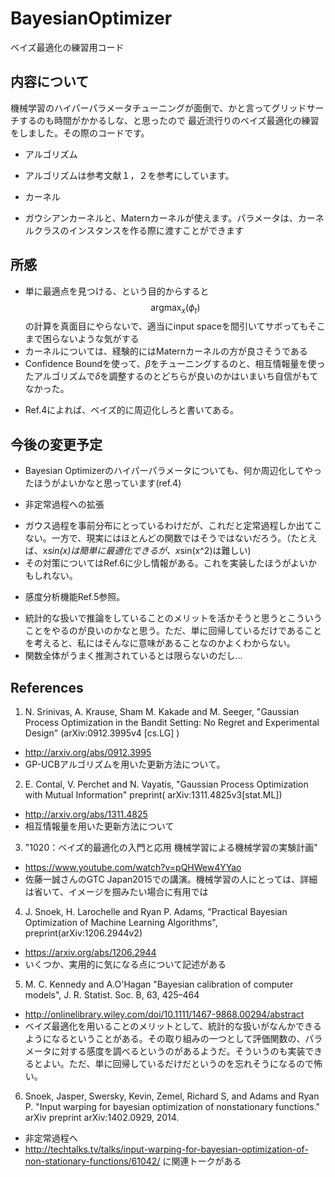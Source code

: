# BayesianOptimizer
ベイズ最適化の練習用コード

## 内容について
機械学習のハイパーパラメータチューニングが面倒で、かと言ってグリッドサーチするのも時間がかかるしな、と思ったので
最近流行りのベイズ最適化の練習をしました。その際のコードです。

* アルゴリズム
 - アルゴリズムは参考文献１，２を参考にしています。

* カーネル
 - ガウシアンカーネルと、Maternカーネルが使えます。パラメータは、カーネルクラスのインスタンスを作る際に渡すことができます

## 所感
* 単に最適点を見つける、という目的からすると$$ \mathrm{arg}\max_{x}\left(\phi_t \right) $$の計算を真面目にやらないで、適当にinput spaceを間引いてサボってもそこまで困らないような気がする
* カーネルについては、経験的にはMaternカーネルの方が良さそうである
* Confidence Boundを使って、$\beta$をチューニングするのと、相互情報量を使ったアルゴリズムで$\delta$を調整するのとどちらが良いのかはいまいち自信がもてなかった。
 - Ref.4によれば、ベイズ的に周辺化しろと書いてある。

## 今後の変更予定
* Bayesian Optimizerのハイパーパラメータについても、何か周辺化してやったほうがよいかなと思っています(ref.4)

* 非定常過程への拡張
 - ガウス過程を事前分布にとっているわけだが、これだと定常過程しか出てこない。一方で、現実にはほとんどの関数ではそうではないだろう。（たとえば、x*sin(x)は簡単に最適化できるが、x*sin(x^2)は難しい)
 - その対策についてはRef.6に少し情報がある。これを実装したほうがよいかもしれない。
* 感度分析機能Ref.5参照。
 - 統計的な扱いで推論をしていることのメリットを活かそうと思うとこういうことをやるのが良いのかなと思う。ただ、単に回帰しているだけであることを考えると、私にはそんなに意味があることなのかよくわからない。
 - 関数全体がうまく推測されているとは限らないのだし…

## References
1. N. Srinivas, A. Krause, Sham M. Kakade and M. Seeger, "Gaussian Process Optimization in the Bandit Setting: No Regret and Experimental Design" (arXiv:0912.3995v4 [cs.LG] )
 - http://arxiv.org/abs/0912.3995
 - GP-UCBアルゴリズムを用いた更新方法について。

2. E. Contal, V. Perchet and N. Vayatis, "Gaussian Process Optimization with Mutual Information" preprint( arXiv:1311.4825v3[stat.ML])
 - http://arxiv.org/abs/1311.4825
 - 相互情報量を用いた更新方法について

3. "1020：ベイズ的最適化の入門と応用 機械学習による機械学習の実験計画"
 - https://www.youtube.com/watch?v=pQHWew4YYao
 - 佐藤一誠さんのGTC Japan2015での講演。機械学習の人にとっては、詳細は省いて、イメージを掴みたい場合に有用では

4. J. Snoek, H. Larochelle and Ryan P. Adams, "Practical Bayesian Optimization of Machine Learning Algorithms", preprint(arXiv:1206.2944v2)
 - https://arxiv.org/abs/1206.2944
 - いくつか、実用的に気になる点について記述がある

5. M. C. Kennedy and A.O'Hagan "Bayesian calibration of computer models", J. R. Statist. Soc. B, 63, 425–464
 - http://onlinelibrary.wiley.com/doi/10.1111/1467-9868.00294/abstract
 - ベイズ最適化を用いることのメリットとして、統計的な扱いがなんかできるようになるということがある。その取り組みの一つとして評価関数の、パラメータに対する感度を調べるというのがあるようだ。そういうのも実装できるとよい。ただ、単に回帰しているだけだというのを忘れそうになるので怖い。

6. Snoek, Jasper, Swersky, Kevin, Zemel, Richard S, and Adams and Ryan P. "Input warping for bayesian optimization of nonstationary functions." arXiv preprint arXiv:1402.0929, 2014.
 - 非定常過程へ
 - http://techtalks.tv/talks/input-warping-for-bayesian-optimization-of-non-stationary-functions/61042/ に関連トークがある
